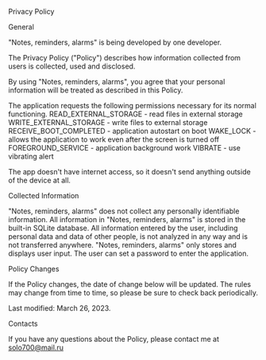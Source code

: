 Privacy Policy

General

"Notes, reminders, alarms" is being developed by one developer.

The Privacy Policy ("Policy") describes how information collected from users is collected, used and disclosed.

By using "Notes, reminders, alarms", you agree that your personal information will be treated as described in this Policy.

The application requests the following permissions necessary for its normal functioning.
READ_EXTERNAL_STORAGE - read files in external storage
WRITE_EXTERNAL_STORAGE - write files to external storage
RECEIVE_BOOT_COMPLETED - application autostart on boot
WAKE_LOCK - allows the application to work even after the screen is turned off
FOREGROUND_SERVICE - application background work
VIBRATE - use vibrating alert

The app doesn't have internet access, so it doesn't send anything outside of the device at all.

Collected Information

"Notes, reminders, alarms" does not collect any personally identifiable information.
All information in "Notes, reminders, alarms" is stored in the built-in SQLite database.
All information entered by the user, including personal data and data of other people, is not analyzed in any way and
is not transferred anywhere. "Notes, reminders, alarms" only stores and displays user input.
The user can set a password to enter the application.

Policy Changes

If the Policy changes, the date of change below will be updated. The rules may change from time to time, so please be sure to check back periodically.

Last modified: March 26, 2023.

Contacts

If you have any questions about the Policy, please contact me at solo700@mail.ru

